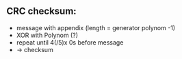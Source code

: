 ## CRC checksum:
- message with appendix (length = generator polynom -1)
- XOR with Polynom (?)
- repeat until 4(/5)x 0s before message
- -> checksum